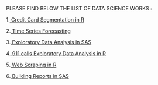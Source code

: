 
PLEASE FIND BELOW THE LIST OF DATA SCIENCE WORKS : 

1.<a href="https://mohitkedia.github.io/Credit-Card-Segmentation-in-R/"> Credit Card Segmentation in R</a>

2.<a href="https://mohitkedia.github.io/Time-series-Forecasting-/"> Time Series Forecasting</a>

3.<a href="https://mohitkedia.github.io/Exploratory-Data-Analysis/"> Exploratory Data Analysis in SAS</a>

4.<a href="https://mohitkedia.github.io/911-calls-Exploratory-data-analysis-in-R-/"> 911 calls Exploratory Data Analysis in R</a>

5.<a href="https://mohitkedia.github.io/Web-Scraping/"> Web Scraping in R</a>

6.<a href="https://mohitkedia.github.io/Building-Reports-in-SAS/"> Building Reports in SAS</a>
